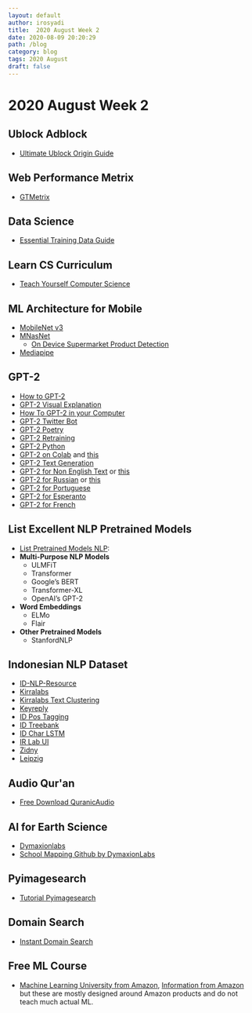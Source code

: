 ```yaml
---
layout: default
author: irosyadi
title:  2020 August Week 2
date: 2020-08-09 20:20:29
path: /blog
category: blog
tags: 2020 August
draft: false
---
```


# 2020 August Week 2

## Ublock Adblock
- [Ultimate Ublock Origin Guide](https://www.maketecheasier.com/ultimate-ublock-origin-superusers-guide/)

## Web Performance Metrix
- [GTMetrix](https://gtmetrix.com/)

## Data Science
- [Essential Training Data Guide](https://lionbridge.ai/training-data-guide/)

## Learn CS Curriculum
- [Teach Yourself Computer Science](https://teachyourselfcs.com/)

## ML Architecture for Mobile
- [MobileNet v3](https://ai.googleblog.com/2019/11/introducing-next-generation-on-device.html)
- [MNasNet](https://ai.googleblog.com/2018/08/mnasnet-towards-automating-design-of.html)
    - [On Device Supermarket Product Detection](https://ai.googleblog.com/2020/07/on-device-supermarket-product.html)
- [Mediapipe](https://mediapipe.dev/)

## GPT-2
- [How to GPT-2](https://minimaxir.com/2019/09/howto-gpt2/)
- [GPT-2 Visual Explanation](http://jalammar.github.io/illustrated-gpt2/)
- [How To GPT-2 in your Computer](https://lambdalabs.com/blog/run-openais-new-gpt-2-text-generator-code-with-your-gpu/)
- [GPT-2 Twitter Bot](https://towardsdatascience.com/how-to-make-a-gpt2-twitter-bot-8669df60e60a)
- [GPT-2 Poetry](https://www.gwern.net/GPT-2)
- [GPT-2 Retraining](https://medium.com/@ngwaifoong92/beginners-guide-to-retrain-gpt-2-117m-to-generate-custom-text-content-8bb5363d8b7f)
- [GPT-2 Python](https://www.analyticsvidhya.com/blog/2019/07/openai-gpt2-text-generator-python/)
- [GPT-2 on Colab](https://colab.research.google.com/github/ilopezfr/gpt-2/blob/master/gpt-2-playground_.ipynb) and [this](https://colab.research.google.com/drive/1VLG8e7YSEwypxU-noRNhsv5dW4NfTGce)
- [GPT-2 Text Generation](https://www.extremetech.com/computing/293785-create-your-own-state-of-the-art-text-generation-system)
- [GPT-2 for Non English Text](https://github.com/huggingface/transformers/issues/1407) or [this](https://github.com/huggingface/transformers/issues/1356)
- [GPT-2 for Russian](https://github.com/mgrankin/ru_transformers) or [this](https://github.com/huggingface/transformers/issues/1560)
- [GPT-2 for Portuguese](https://medium.com/@pierre_guillou/faster-than-training-from-scratch-fine-tuning-the-english-gpt-2-in-any-language-with-hugging-f2ec05c98787)
- [GPT-2 for Esperanto](https://huggingface.co/blog/how-to-train)
- [GPT-2 for French](https://medium.com/@timohear/retraining-gpt-2-to-write-love-letters-in-french-92ae938bc452)

## List Excellent NLP Pretrained Models
- [List Pretrained Models NLP](https://www.analyticsvidhya.com/blog/2019/03/pretrained-models-get-started-nlp/):
- **Multi-Purpose NLP Models**
    - ULMFiT
    - Transformer
    - Google’s BERT
    - Transformer-XL
    - OpenAI’s GPT-2
- **Word Embeddings**
    - ELMo
    - Flair
- **Other Pretrained Models**
    - StanfordNLP

## Indonesian NLP Dataset
- [ID-NLP-Resource](https://github.com/kmkurn/id-nlp-resource)
- [Kirralabs](https://github.com/kirralabs/indonesian-NLP-resources)
- [Kirralabs Text Clustering](https://github.com/kirralabs/text-clustering)
- [Keyreply](https://github.com/keyreply/Bahasa-Indo-NLP-Dataset)
- [ID Pos Tagging](https://github.com/kmkurn/id-pos-tagging)
- [ID Treebank](https://github.com/kmkurn/idn-treebank)
- [ID Char LSTM](https://github.com/kmkurn/idn-char-lstm)
- [IR Lab UI](https://ir.cs.ui.ac.id/)
- [Zidny](https://zidny.dosen.ittelkom-pwt.ac.id/nlp-resource-bahasa-indonesia/)
- [Leipzig](https://www.corpora.uni-leipzig.de/en?corpusId=ind_mixed_2013)


## Audio Qur'an
- [Free Download QuranicAudio](https://download.quranicaudio.com/)


## AI for Earth Science
- [Dymaxionlabs](https://dymaxionlabs.com/platform/)
- [School Mapping Github by DymaxionLabs](https://github.com/dymaxionlabs/school-mapping)

## Pyimagesearch
- [Tutorial Pyimagesearch](https://www.pyimagesearch.com/)

## Domain Search
- [Instant Domain Search](https://instantdomainsearch.com/)

## Free ML Course
- [Machine Learning University from Amazon](https://www.youtube.com/channel/UC12LqyqTQYbXatYS9AA7Nuw/playlists), [Information from Amazon](https://www.amazon.science/latest-news/machine-learning-course-free-online-from-amazon-machine-learning-university?es_id=8aea00348c) but these are mostly designed around Amazon products and do not teach much actual ML.